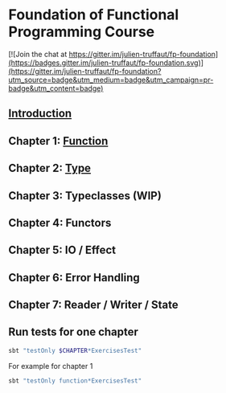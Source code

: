 # Foundation of Functional Programming Course

[![Join the chat at https://gitter.im/julien-truffaut/fp-foundation](https://badges.gitter.im/julien-truffaut/fp-foundation.svg)](https://gitter.im/julien-truffaut/fp-foundation?utm_source=badge&utm_medium=badge&utm_campaign=pr-badge&utm_content=badge)


## [Introduction](https://julien-truffaut.github.io/fp-foundation/index.html#1)

## Chapter 1: [Function](https://julien-truffaut.github.io/fp-foundation/Function#1)

## Chapter 2: [Type](https://julien-truffaut.github.io/fp-foundation/Type#1)

## Chapter 3: Typeclasses (WIP)

## Chapter 4: Functors

## Chapter 5: IO / Effect

## Chapter 6: Error Handling

## Chapter 7: Reader / Writer / State


## Run tests for one chapter

```bash
sbt "testOnly $CHAPTER*ExercisesTest"
```

For example for chapter 1

```bash
sbt "testOnly function*ExercisesTest"
```